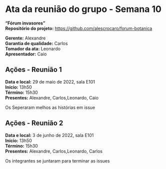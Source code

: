 # Ata da reunião do grupo - Semana 10
**“Fórum invasores”**\
**Repositório do projeto:** https://github.com/alescrocaro/forum-botanica

**Gerente:** Alexandre \
**Garantia de qualidade:** Carlos \
**Tomador da ata:** Leonardo  \
**Apresentador:** Caio

## Ações - Reunião 1
**Data e local:** 29 de maio de 2022, sala E101\
**Início:** 13h50 \
**Término:** 15h30 \
**Presentes:** Alexandre, Carlos,Leonardo, Caio


Os Seperaram melhos as histórias em issue

## Ações - Reunião 2
**Data e local:** 3 de junho de 2022, sala E101\
**Início:** 13h50 \
**Término:** 15h30 \
**Presentes:** Alexandre, Carlos,Leonardo, Carlos


Os integrantes se juntaram para terminar as issues
